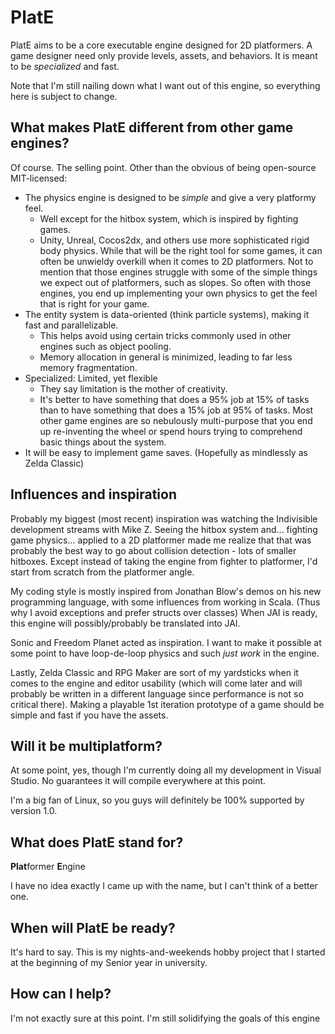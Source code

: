 # PlatE
PlatE aims to be a core executable engine designed for 2D platformers. A game designer need only provide levels, assets, and behaviors. It is meant to be _specialized_ and fast.

Note that I'm still nailing down what I want out of this engine, so everything here is subject to change.

## What makes PlatE different from other game engines?
Of course. The selling point. Other than the obvious of being open-source MIT-licensed:

  + The physics engine is designed to be _simple_ and give a very platformy feel.
    * Well except for the hitbox system, which is inspired by fighting games.
    * Unity, Unreal, Cocos2dx, and others use more sophisticated rigid body physics. While that will be the right tool for some games, it can often be unwieldy overkill when it comes to 2D platformers. Not to mention that those engines struggle with some of the simple things we expect out of platformers, such as slopes. So often with those engines, you end up implementing your own physics to get the feel that is right for your game.
  + The entity system is data-oriented (think particle systems), making it fast and parallelizable.
    * This helps avoid using certain tricks commonly used in other engines such as object pooling.
	* Memory allocation in general is minimized, leading to far less memory fragmentation.
  + Specialized: Limited, yet flexible
    * They say limitation is the mother of creativity.
	* It's better to have something that does a 95% job at 15% of tasks than to have something that does a 15% job at 95% of tasks. Most other game engines are so nebulously multi-purpose that you end up re-inventing the wheel or spend hours trying to comprehend basic things about the system.
  + It will be easy to implement game saves. (Hopefully as mindlessly as Zelda Classic)
  
## Influences and inspiration
Probably my biggest (most recent) inspiration was watching the Indivisible development streams with Mike Z. Seeing the hitbox system and... fighting game physics... applied to a 2D platformer made me realize that that was probably the best way to go about collision detection - lots of smaller hitboxes. Except instead of taking the engine from fighter to platformer, I'd start from scratch from the platformer angle.

My coding style is mostly inspired from Jonathan Blow's demos on his new programming language, with some influences from working in Scala. (Thus why I avoid exceptions and prefer structs over classes) When JAI is ready, this engine will possibly/probably be translated into JAI.

Sonic and Freedom Planet acted as inspiration. I want to make it possible at some point to have loop-de-loop physics and such _just work_ in the engine.

Lastly, Zelda Classic and RPG Maker are sort of my yardsticks when it comes to the engine and editor usability (which will come later and will probably be written in a different language since performance is not so critical there). Making a playable 1st iteration prototype of a game should be simple and fast if you have the assets.
	
## Will it be multiplatform?
At some point, yes, though I'm currently doing all my development in Visual Studio. No guarantees it will compile everywhere at this point.

I'm a big fan of Linux, so you guys will definitely be 100% supported by version 1.0.
	
## What does PlatE stand for?
**Plat**former **E**ngine

I have no idea exactly I came up with the name, but I can't think of a better one.
  
## When will PlatE be ready?
It's hard to say. This is my nights-and-weekends hobby project that I started at the beginning of my Senior year in university.

## How can I help?
I'm not exactly sure at this point. I'm still solidifying the goals of this engine